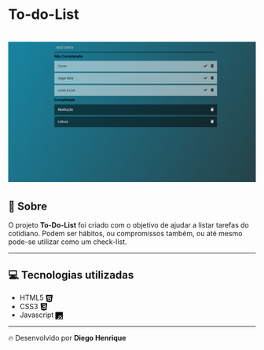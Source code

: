 # To-do-List

<h1>
    <img src="img/Todo.png">
</h1>

## 🚀 Sobre

O projeto **To-Do-List** foi criado com o objetivo de ajudar a listar tarefas do cotidiano. Podem ser hábitos, ou compromissos também, ou até mesmo pode-se utilizar como um check-list.

---

## 💻 Tecnologias utilizadas

- HTML5 <img src="img/html5.svg" width="15px" align="center">
- CSS3 <img src="img/css3.svg" width="15px" align="center">
- Javascript <img src="img/javascript.svg" width="15px" align="center">

---
🔥 Desenvolvido por **Diego Henrique**